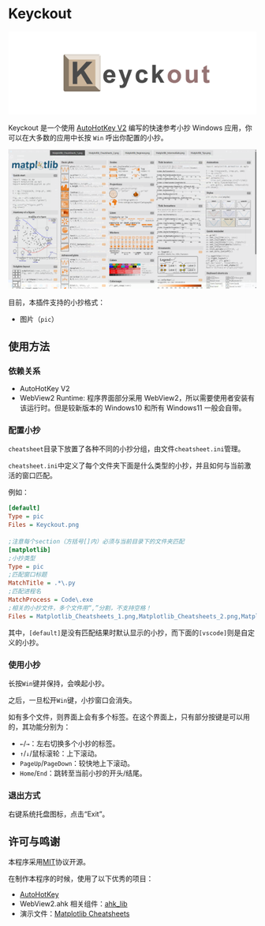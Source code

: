 # Keyckout 

 ![icon](./cheatsheet/default/Keyckout.png) 
 
 Keyckout 是一个使用 [AutoHotKey V2](https://www.autohotkey.com/) 编写的快速参考小抄 Windows 应用，你可以在大多数的应用中长按 `Win` 呼出你配置的小抄。

![Screenshot](screenshot.png)

目前，本插件支持的小抄格式：

+ 图片（`pic`）

## 使用方法

### 依赖关系

+ AutoHotKey V2
+ WebView2 Runtime: 程序界面部分采用 WebView2，所以需要使用者安装有该运行时。但是较新版本的 Windows10 和所有 Windows11 一般会自带。

### 配置小抄

`cheatsheet`目录下放置了各种不同的小抄分组，由文件`cheatsheet.ini`管理。

`cheatsheet.ini`中定义了每个文件夹下面是什么类型的小抄，并且如何与当前激活的窗口匹配。

例如：

```ini
[default]
Type = pic
Files = Keyckout.png

;注意每个section（方括号[]内）必须与当前目录下的文件夹匹配
[matplotlib]
;小抄类型
Type = pic
;匹配窗口标题
MatchTitle = .*\.py
;匹配进程名
MatchProcess = Code\.exe
;相关的小抄文件，多个文件用“,”分割，不支持空格！
Files = Matplotlib_Cheatsheets_1.png,Matplotlib_Cheatsheets_2.png,Matplotlib_Beginner.png,Matplotlib_Intermediate.png,Matplotlib_Tips.png
```

其中，`[default]`是没有匹配结果时默认显示的小抄，而下面的`[vscode]`则是自定义的小抄。

### 使用小抄

长按`Win`键并保持，会唤起小抄。

之后，一旦松开`Win`键，小抄窗口会消失。

如有多个文件，则界面上会有多个标签。在这个界面上，只有部分按键是可以用的，其功能分别为：

+ `←`/`→`：左右切换多个小抄的标签。
+ `↑`/`↓`/鼠标滚轮：上下滚动。
+ `PageUp`/`PageDown`：较快地上下滚动。
+ `Home`/`End`：跳转至当前小抄的开头/结尾。

### 退出方式

右键系统托盘图标，点击“Exit”。

## 许可与鸣谢

本程序采用[MIT](https://opensource.org/licenses/MIT)协议开源。

在制作本程序的时候，使用了以下优秀的项目：

+ [AutoHotKey](https://www.autohotkey.com/)
+ WebView2.ahk 相关组件：[ahk_lib](https://github.com/thqby/ahk2_lib)
+ 演示文件：[Matplotlib Cheatsheets](https://github.com/matplotlib/cheatsheets)
